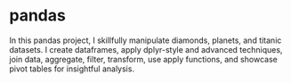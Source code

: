 # pandas
 In this pandas project, I skillfully manipulate diamonds, planets, and titanic datasets. I create dataframes, apply dplyr-style and advanced techniques, join data, aggregate, filter, transform, use apply functions, and showcase pivot tables for insightful analysis.
